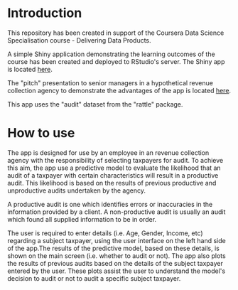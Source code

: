 # Introduction
This repository has been created in support of the Coursera Data Science Specialisation course - Delivering Data Products.

A simple Shiny application demonstrating the learning outcomes of the course has been created and deployed to RStudio's server. The Shiny app is located [here](https://datadeanmon.shinyapps.io/AuditSelectionTool/).

The "pitch" presentation to senior managers in a hypothetical revenue collection agency to demonstrate the advantages of the app is located [here](http://rpubs.com/DataDeanmon/AuditSelectionTool).

This app uses the "audit" dataset from the "rattle" package.

# How to use
The app is designed for use by an employee in an revenue collection agency with the responsibility of selecting taxpayers for audit. To achieve this aim, the app use a predictive model to evaluate the likelihood that an audit of a taxpayer with certain characteristics will result in a productive audit.  This likelihood is based on the results of previous productive and unproductive audits undertaken by the agency.  

A productive audit is one which identifies errors or inaccuracies in the information provided by a client. A non-productive audit is usually an audit which found all supplied information to be in order.

The user is required to enter details (i.e. Age, Gender, Income, etc) regarding a subject taxpayer, using the user interface on the left hand side of the app.The results of the predictive model, based on these details, is shown on the main screen (i.e. whether to audit or not). The app also plots the results of previous audits based on the details of the subject taxpayer entered by the user.  These plots assist the user to understand the model's decision to audit or not to audit a specific subject taxpayer.   
